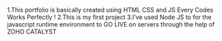 1.This portfolio is basically created using HTML CSS and JS 
Every Codes Works Perfectly ! 
2.This is my first project 
3.I've used Node JS to for the javascript runtime environment to GO LIVE on servers through the help of ZOHO CATALYST  
